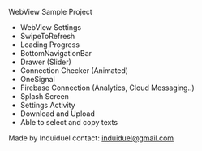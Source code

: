 WebView Sample Project

* WebView Settings
* SwipeToRefresh
* Loading Progress
* BottomNavigationBar
* Drawer (Slider)
* Connection Checker (Animated)
* OneSignal
* Firebase Connection (Analytics, Cloud Messaging..)
* Splash Screen
* Settings Activity
* Download and Upload
* Able to select and copy texts

Made by Induiduel
contact: induiduel@gmail.com
